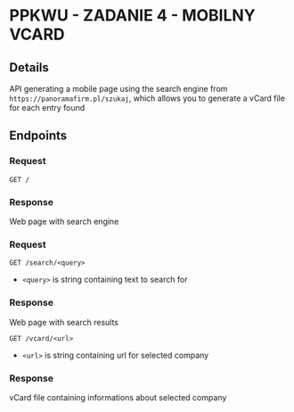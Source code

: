 # PPKWU - ZADANIE 4 - MOBILNY VCARD

## Details

API generating a mobile page using the search engine from `https://panoramafirm.pl/szukaj`, which allows you to generate a vCard file for each entry found

## Endpoints

### Request

`GET /`

### Response

Web page with search engine

### Request

`GET /search/<query>`

- `<query>` is string containing text to search for

### Response

Web page with search results

`GET /vcard/<url>`

- `<url>` is string containing url for selected company

### Response

vCard file containing informations about selected company
